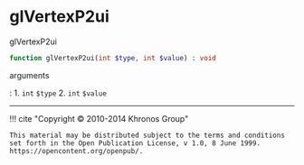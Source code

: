 # glVertexP2ui
glVertexP2ui

```php
function glVertexP2ui(int $type, int $value) : void
```



arguments

:    1. `int` `$type` 
    2. `int` `$value` 



---
     

!!! cite "Copyright © 2010-2014 Khronos Group"

    This material may be distributed subject to the terms and conditions set forth in the Open Publication License, v 1.0, 8 June 1999. https://opencontent.org/openpub/.